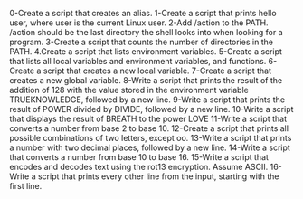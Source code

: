 0-Create a script that creates an alias.
1-Create a script that prints hello user, where user is the current Linux user.
2-Add /action to the PATH. /action should be the last directory the shell looks into when looking for a program.
3-Create a script that counts the number of directories in the PATH.
4.Create a script that lists environment variables.
5-Create a script that lists all local variables and environment variables, and functions.
6-Create a script that creates a new local variable.
7-Create a script that creates a new global variable.
8-Write a script that prints the result of the addition of 128 with the value stored in the environment variable TRUEKNOWLEDGE, followed by a new line.
9-Write a script that prints the result of POWER divided by DIVIDE, followed by a new line.
10-Write a script that displays the result of BREATH to the power LOVE
11-Write a script that converts a number from base 2 to base 10.
12-Create a script that prints all possible combinations of two letters, except oo.
13-Write a script that prints a number with two decimal places, followed by a new line.
14-Write a script that converts a number from base 10 to base 16.
15-Write a script that encodes and decodes text using the rot13 encryption. Assume ASCII.
16-Write a script that prints every other line from the input, starting with the first line.
